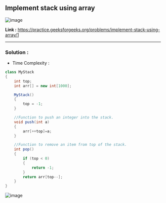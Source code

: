 ## Implement stack using array

![image](https://user-images.githubusercontent.com/23376002/198820214-4fceb7db-ca51-494f-a4e4-e46757b83cd0.png)

**Link :** https://practice.geeksforgeeks.org/problems/implement-stack-using-array/1

--------------------------------------------------------------------------------------------------------------------------------------------------------


### Solution :

- Time Complexity :


```java
class MyStack
{
    int top;
    int arr[] = new int[1000];

    MyStack()
    {
        top = -1;
    }

    //Function to push an integer into the stack.
    void push(int a)
    {
        arr[++top]=a;
    } 

    //Function to remove an item from top of the stack.
    int pop()
    {
        if (top < 0)
        {
            return -1;
        }
        return arr[top--];
    }
}

```


![image](https://user-images.githubusercontent.com/23376002/210070457-ee10e9e3-4306-4c59-a270-7adac16c76d0.png)






